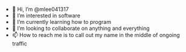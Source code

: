 - 👋 Hi, I’m @mlee041317
- 👀 I’m interested in software
- 🌱 I’m currently learning how to program
- 💞️ I’m looking to collaborate on anything and everything
- 📫 How to reach me is to call out my name in the middle of ongoing traffic

<!---
mlee041317/mlee041317 is a ✨ special ✨ repository because its `README.md` (this file) appears on your GitHub profile.
You can click the Preview link to take a look at your changes.
--->
